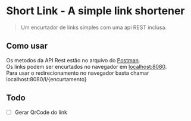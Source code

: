 # Short Link - A simple link shortener
> Um encurtador de links simples com uma api REST inclusa.

## Como usar
Os metodos da API Rest estão no arquivo do [Postman](./Short%20URL-Collection.json).\
Os links podem ser encurtados no navegador em [localhost:8080](localhost:8080).\
Para usar o redirecionamento no navegador basta chamar localhost:8080/l/{encurtamento} 


## Todo
- [ ] Gerar QrCode do link
